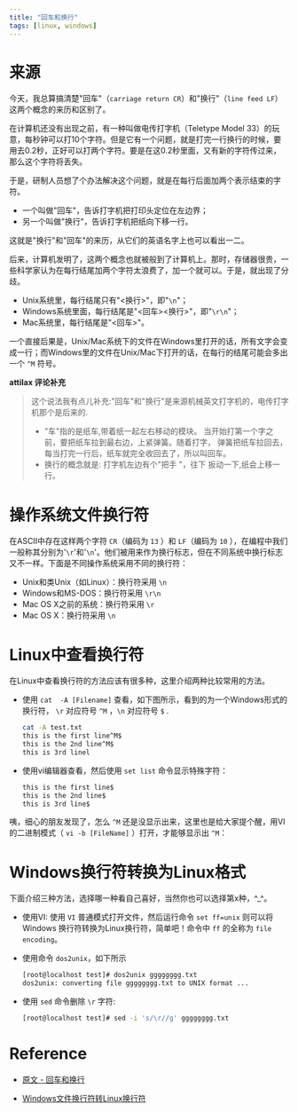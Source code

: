 ```yaml
---
title: "回车和换行"
tags: [linux, windows]
--- 
```


# 来源

今天，我总算搞清楚"回车"（`carriage return CR`）和"换行"（`line feed LF`）这两个概念的来历和区别了。

在计算机还没有出现之前，有一种叫做电传打字机（Teletype Model 33）的玩意，每秒钟可以打10个字符。但是它有一个问题，就是打完一行换行的时候，要用去0.2秒，正好可以打两个字符。要是在这0.2秒里面，又有新的字符传过来，那么这个字符将丢失。

于是，研制人员想了个办法解决这个问题，就是在每行后面加两个表示结束的字符。

- 一个叫做"回车"，告诉打字机把打印头定位在左边界；
- 另一个叫做"换行"，告诉打字机把纸向下移一行。

这就是"换行"和"回车"的来历，从它们的英语名字上也可以看出一二。

后来，计算机发明了，这两个概念也就被般到了计算机上。那时，存储器很贵，一些科学家认为在每行结尾加两个字符太浪费了，加一个就可以。于是，就出现了分歧。

- Unix系统里，每行结尾只有"<换行>"，即"`\n`"；
- Windows系统里面，每行结尾是"<回车><换行>"，即"`\r\n`"；
- Mac系统里，每行结尾是"<回车>"。

一个直接后果是，Unix/Mac系统下的文件在Windows里打开的话，所有文字会变成一行；而Windows里的文件在Unix/Mac下打开的话，在每行的结尾可能会多出一个 `^M` 符号。

**attilax 评论补充**

> 这个说法我有点儿补充:"回车"和"换行"是来源机械英文打字机的，电传打字机那个是后来的.
>
> - "车"指的是纸车,带着纸一起左右移动的模块。 当开始打第一个字之前，要把纸车拉到最右边，上紧弹簧。随着打字， 弹簧把纸车拉回去，每当打完一行后，纸车就完全收回去了，所以叫回车。
> - 换行的概念就是: 打字机左边有个"把手 "，往下 扳动一下,纸会上移一行。

# 操作系统文件换行符

在ASCII中存在这样两个字符 `CR`（编码为 `13` ）和 `LF`（编码为 `10` ），在编程中我们一般称其分别为'`\r`'和'`\n`'。他们被用来作为换行标志，但在不同系统中换行标志又不一样。下面是不同操作系统采用不同的换行符：

- Unix和类Unix（如Linux）：换行符采用 `\n`
- Windows和MS-DOS：换行符采用 `\r\n`
- Mac OS X之前的系统：换行符采用 `\r`
- Mac OS X：换行符采用 `\n`

# Linux中查看换行符

在Linux中查看换行符的方法应该有很多种，这里介绍两种比较常用的方法。

- 使用 `cat  -A [Filename]` 查看，如下图所示，看到的为一个Windows形式的换行符， `\r` 对应符号 `^M` ，`\n` 对应符号 `$` .

    ```sh
    cat -A test.txt
    this is the first line^M$
    this is the 2nd line^M$
    this is 3rd linel
    ```

- 使用vi编辑器查看，然后使用 `set list` 命令显示特殊字符：

    ```sh
    this is the first line$
    this is the 2nd line$
    this is 3rd line$
    ```

咦，细心的朋友发现了，怎么 `^M` 还是没显示出来，这里也是给大家提个醒，用VI的二进制模式（ `vi -b [FileName]` ）打开，才能够显示出 `^M`：

# Windows换行符转换为Linux格式

下面介绍三种方法，选择哪一种看自己喜好，当然你也可以选择第x种，^_^。

- 使用VI: 使用 `VI` 普通模式打开文件，然后运行命令 `set ff=unix` 则可以将Windows 换行符转换为Linux换行符，简单吧！命令中 `ff` 的全称为 `file encoding`。

- 使用命令 `dos2unix`，如下所示

    ```sh
    [root@localhost test]# dos2unix gggggggg.txt 
    dos2unix: converting file gggggggg.txt to UNIX format ...
    ```

- 使用 `sed` 命令删除 `\r` 字符: 

    ```sh
    [root@localhost test]# sed -i 's/\r//g' gggggggg.txt
    ```

# Reference

- [原文 - 回车和换行](https://www.ruanyifeng.com/blog/2006/04/post_213.html)

- [Windows文件换行符转Linux换行符](https://blog.csdn.net/CJF_iceKing/article/details/47836201)

